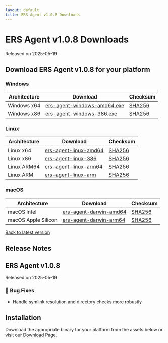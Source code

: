 ```yaml
---
layout: default
title: ERS Agent v1.0.8 Downloads
---
```


# ERS Agent v1.0.8 Downloads

Released on 2025-05-19

## Download ERS Agent v1.0.8 for your platform

### Windows

| Architecture | Download | Checksum |
|-------------|----------|----------|
| Windows x64 | [ers-agent-windows-amd64.exe](https://github.com/forewall/ers-release/releases/download/v1.0.8/ers-agent-windows-amd64.exe) | [SHA256](https://github.com/forewall/ers-release/releases/download/v1.0.8/ers-agent-windows-amd64.exe.sha256) |
| Windows x86 | [ers-agent-windows-386.exe](https://github.com/forewall/ers-release/releases/download/v1.0.8/ers-agent-windows-386.exe) | [SHA256](https://github.com/forewall/ers-release/releases/download/v1.0.8/ers-agent-windows-386.exe.sha256) |

### Linux

| Architecture | Download | Checksum |
|-------------|----------|----------|
| Linux x64 | [ers-agent-linux-amd64](https://github.com/forewall/ers-release/releases/download/v1.0.8/ers-agent-linux-amd64) | [SHA256](https://github.com/forewall/ers-release/releases/download/v1.0.8/ers-agent-linux-amd64.sha256) |
| Linux x86 | [ers-agent-linux-386](https://github.com/forewall/ers-release/releases/download/v1.0.8/ers-agent-linux-386) | [SHA256](https://github.com/forewall/ers-release/releases/download/v1.0.8/ers-agent-linux-386.sha256) |
| Linux ARM64 | [ers-agent-linux-arm64](https://github.com/forewall/ers-release/releases/download/v1.0.8/ers-agent-linux-arm64) | [SHA256](https://github.com/forewall/ers-release/releases/download/v1.0.8/ers-agent-linux-arm64.sha256) |
| Linux ARM | [ers-agent-linux-arm](https://github.com/forewall/ers-release/releases/download/v1.0.8/ers-agent-linux-arm) | [SHA256](https://github.com/forewall/ers-release/releases/download/v1.0.8/ers-agent-linux-arm.sha256) |

### macOS

| Architecture | Download | Checksum |
|-------------|----------|----------|
| macOS Intel | [ers-agent-darwin-amd64](https://github.com/forewall/ers-release/releases/download/v1.0.8/ers-agent-darwin-amd64) | [SHA256](https://github.com/forewall/ers-release/releases/download/v1.0.8/ers-agent-darwin-amd64.sha256) |
| macOS Apple Silicon | [ers-agent-darwin-arm64](https://github.com/forewall/ers-release/releases/download/v1.0.8/ers-agent-darwin-arm64) | [SHA256](https://github.com/forewall/ers-release/releases/download/v1.0.8/ers-agent-darwin-arm64.sha256) |

[Back to latest version](/)

## Release Notes

## ERS Agent v1.0.8

Released on 2025-05-19

### 🐛 Bug Fixes

- Handle symlink resolution and directory checks more robustly


## Installation

Download the appropriate binary for your platform from the assets below or visit our [Download Page](https://forewall.github.io/ers-release/).
